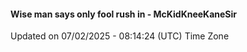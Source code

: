 #### Wise man says only fool rush in - McKidKneeKaneSir
Updated on 07/02/2025 - 08:14:24 (UTC) Time Zone
